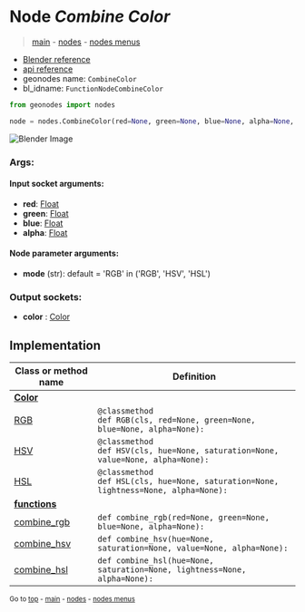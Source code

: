 # Node *Combine Color*

> [main](../index.md) - [nodes](nodes.md) - [nodes menus](nodes_menus.md)

- [Blender reference](https://docs.blender.org/manual/en/latest/modeling/geometry_nodes/color/combine_color.html)
- [api reference](https://docs.blender.org/api/current/bpy.types.FunctionNodeCombineColor.html)
- geonodes name: `CombineColor`
- bl_idname: `FunctionNodeCombineColor`

```python
from geonodes import nodes

node = nodes.CombineColor(red=None, green=None, blue=None, alpha=None, mode='RGB')
```

![Blender Image](https://docs.blender.org/manual/en/latest/_images/node-types_FunctionNodeCombineColor.webp)

### Args:

#### Input socket arguments:

- **red**: [Float](Float.md)
- **green**: [Float](Float.md)
- **blue**: [Float](Float.md)
- **alpha**: [Float](Float.md)

#### Node parameter arguments:

- **mode** (str): default = 'RGB' in ('RGB', 'HSV', 'HSL')

### Output sockets:

- **color** : [Color](Color.md)

## Implementation

| Class or method name | Definition |
|----------------------|------------|
| **[Color](Color.md)** |
| [RGB](Color.md#RGB) | `@classmethod`<br> `def RGB(cls, red=None, green=None, blue=None, alpha=None):` |
| [HSV](Color.md#HSV) | `@classmethod`<br> `def HSV(cls, hue=None, saturation=None, value=None, alpha=None):` |
| [HSL](Color.md#HSL) | `@classmethod`<br> `def HSL(cls, hue=None, saturation=None, lightness=None, alpha=None):` |
| **[functions](functions.md)** |
| [combine_rgb](functions.md#combine_rgb) | `def combine_rgb(red=None, green=None, blue=None, alpha=None):` |
| [combine_hsv](functions.md#combine_hsv) | `def combine_hsv(hue=None, saturation=None, value=None, alpha=None):` |
| [combine_hsl](functions.md#combine_hsl) | `def combine_hsl(hue=None, saturation=None, lightness=None, alpha=None):` |

<sub>Go to [top](#node-Combine-Color) - [main](../index.md) - [nodes](nodes.md) - [nodes menus](nodes_menus.md)</sub>


